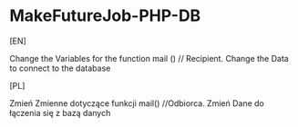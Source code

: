 # MakeFutureJob-PHP-DB


[EN]

Change the Variables for the function mail () // Recipient.
Change the Data to connect to the database

[PL]

Zmień Zmienne dotyczące funkcji mail() //Odbiorca.
Zmień Dane do łączenia się z bazą danych
